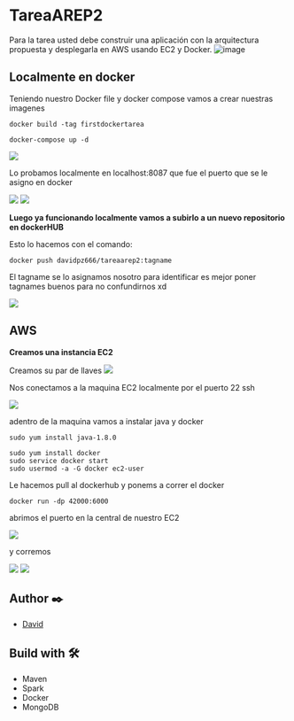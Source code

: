 # TareaAREP2
Para la tarea usted debe construir una aplicación con la arquitectura propuesta y desplegarla en AWS usando EC2 y Docker.
![image](https://user-images.githubusercontent.com/88835434/159068402-62f1769a-5a64-45c9-9e39-57396d97e98c.png)

## Localmente en docker

Teniendo nuestro Docker file y docker compose vamos a crear nuestras imagenes


```
docker build -tag firstdockertarea
```

```
docker-compose up -d
```

![](https://github.com/DavidPZ666/TareaAREP2/blob/master/img/contenedores%20docker.jpg)

Lo probamos localmente en localhost:8087 que fue el puerto que se le asigno en docker

![](https://github.com/DavidPZ666/TareaAREP2/blob/master/img/correEnDocker.jpg)
![](https://github.com/DavidPZ666/TareaAREP2/blob/master/img/correEnDocker1.jpg)


**Luego ya funcionando localmente vamos a subirlo a un nuevo repositorio en dockerHUB**

Esto lo hacemos con el comando:

```
docker push davidpz666/tareaarep2:tagname
```
El tagname se lo asignamos nosotro para identificar es mejor poner tagnames buenos para no confundirnos xd

![](https://github.com/DavidPZ666/TareaAREP2/blob/master/img/dockerhub.jpg)

## AWS

**Creamos una instancia EC2**

Creamos su par de llaves
![](https://github.com/DavidPZ666/TareaAREP2/blob/master/img/Par%20de%20llaves%20AWS.jpg)

Nos conectamos a la maquina EC2 localmente por el puerto 22 ssh

![](https://github.com/DavidPZ666/TareaAREP2/blob/master/img/conectaraws.jpg)

adentro de la maquina vamos a instalar java y docker

```
sudo yum install java-1.8.0
```

```
sudo yum install docker
sudo service docker start
sudo usermod -a -G docker ec2-user
```


Le hacemos pull al dockerhub y ponems a correr el docker

```
docker run -dp 42000:6000
```
abrimos el puerto en la central de nuestro EC2

![](https://github.com/DavidPZ666/TareaAREP2/blob/master/img/Reglas%20de%20seguridad.jpg)

y corremos 

![](https://github.com/DavidPZ666/TareaAREP2/blob/master/img/correEnAWs.jpg)
![](https://github.com/DavidPZ666/TareaAREP2/blob/master/img/correEnAWS2.jpg)


## Author ✒️
* [David](https://github.com/DavidPZ666)

## Build with 🛠️
* Maven
* Spark
* Docker
* MongoDB
